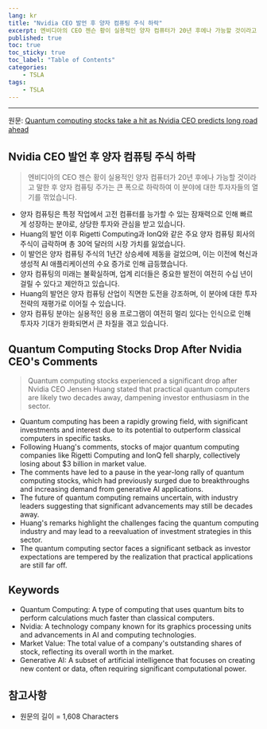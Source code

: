 ```yaml
---
lang: kr
title: "Nvidia CEO 발언 후 양자 컴퓨팅 주식 하락"
excerpt: 엔비디아의 CEO 젠슨 황이 실용적인 양자 컴퓨터가 20년 후에나 가능할 것이라고 말한 후 양자 컴퓨팅 주가는 큰 폭으로 하락하여 이 분야에 대한 투자자들의 열기를 꺾었습니다.
published: true
toc: true
toc_sticky: true
toc_label: "Table of Contents"
categories:
    - TSLA
tags:
    - TSLA
---
```


---

  원문: [Quantum computing stocks take a hit as Nvidia CEO predicts long road ahead](https://www.investing.com/news/stock-market-news/quantum-computing-stocks-take-a-hit-as-nvidia-ceo-predicts-long-road-ahead-3802820)

## Nvidia CEO 발언 후 양자 컴퓨팅 주식 하락

> 엔비디아의 CEO 젠슨 황이 실용적인 양자 컴퓨터가 20년 후에나 가능할 것이라고 말한 후 양자 컴퓨팅 주가는 큰 폭으로 하락하여 이 분야에 대한 투자자들의 열기를 꺾었습니다.


- 양자 컴퓨팅은 특정 작업에서 고전 컴퓨터를 능가할 수 있는 잠재력으로 인해 빠르게 성장하는 분야로, 상당한 투자와 관심을 받고 있습니다.
- Huang의 발언 이후 Rigetti Computing과 IonQ와 같은 주요 양자 컴퓨팅 회사의 주식이 급락하며 총 30억 달러의 시장 가치를 잃었습니다.
- 이 발언은 양자 컴퓨팅 주식의 1년간 상승세에 제동을 걸었으며, 이는 이전에 혁신과 생성적 AI 애플리케이션의 수요 증가로 인해 급등했습니다.
- 양자 컴퓨팅의 미래는 불확실하며, 업계 리더들은 중요한 발전이 여전히 수십 년이 걸릴 수 있다고 제안하고 있습니다.
- Huang의 발언은 양자 컴퓨팅 산업이 직면한 도전을 강조하며, 이 분야에 대한 투자 전략의 재평가로 이어질 수 있습니다.
- 양자 컴퓨팅 분야는 실용적인 응용 프로그램이 여전히 멀리 있다는 인식으로 인해 투자자 기대가 완화되면서 큰 차질을 겪고 있습니다.

## Quantum Computing Stocks Drop After Nvidia CEO's Comments

> Quantum computing stocks experienced a significant drop after Nvidia CEO Jensen Huang stated that practical quantum computers are likely two decades away, dampening investor enthusiasm in the sector.


- Quantum computing has been a rapidly growing field, with significant investments and interest due to its potential to outperform classical computers in specific tasks.
- Following Huang's comments, stocks of major quantum computing companies like Rigetti Computing and IonQ fell sharply, collectively losing about $3 billion in market value.
- The comments have led to a pause in the year-long rally of quantum computing stocks, which had previously surged due to breakthroughs and increasing demand from generative AI applications.
- The future of quantum computing remains uncertain, with industry leaders suggesting that significant advancements may still be decades away.
- Huang's remarks highlight the challenges facing the quantum computing industry and may lead to a reevaluation of investment strategies in this sector.
- The quantum computing sector faces a significant setback as investor expectations are tempered by the realization that practical applications are still far off.

## Keywords

- Quantum Computing: A type of computing that uses quantum bits to perform calculations much faster than classical computers.
- Nvidia: A technology company known for its graphics processing units and advancements in AI and computing technologies.
- Market Value: The total value of a company's outstanding shares of stock, reflecting its overall worth in the market.
- Generative AI: A subset of artificial intelligence that focuses on creating new content or data, often requiring significant computational power.

## 참고사항

- 원문의 길이 = 1,608 Characters

